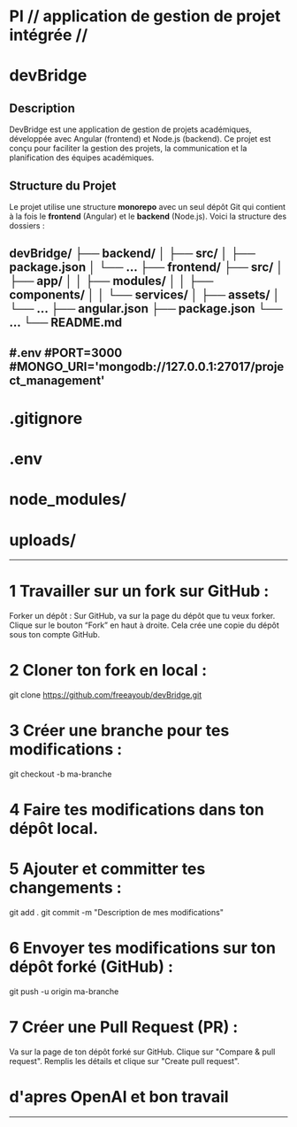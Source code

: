 
# PI // application de gestion de projet intégrée // 
# devBridge

## Description
DevBridge est une application de gestion de projets académiques, développée avec Angular (frontend) et Node.js (backend). Ce projet est conçu pour faciliter la gestion des projets, la communication et la planification des équipes académiques.

## Structure du Projet

Le projet utilise une structure **monorepo** avec un seul dépôt Git qui contient à la fois le **frontend** (Angular) et le **backend** (Node.js). Voici la structure des dossiers :
##### 
devBridge/
├── backend/
│   ├── src/
│   ├── package.json
│   └── ...
├── frontend/
├── src/
│   ├── app/
│   │   ├── modules/
│   │   ├── components/
│   │   └── services/
│   ├── assets/
│   └── ...
├── angular.json
├── package.json
└── ...
└── README.md 
------------------------------------------------------------------------
#.env
#PORT=3000
#MONGO_URI='mongodb://127.0.0.1:27017/project_management'
----------------------------------------------------------
# .gitignore
# .env
# node_modules/
# uploads/
-------------------------------------------------------
# 1 Travailler sur un fork sur GitHub :
Forker un dépôt :
Sur GitHub, va sur la page du dépôt que tu veux forker.
Clique sur le bouton “Fork” en haut à droite.
Cela crée une copie du dépôt sous ton compte GitHub.
# 2 Cloner ton fork en local :
git clone https://github.com/freeayoub/devBridge.git
# 3 Créer une branche pour tes modifications :
git checkout -b ma-branche
# 4 Faire tes modifications dans ton dépôt local.
# 5 Ajouter et committer tes changements :
git add .
git commit -m "Description de mes modifications"
# 6 Envoyer tes modifications sur ton dépôt forké (GitHub) :
git push -u origin ma-branche
# 7 Créer une Pull Request (PR) :
Va sur la page de ton dépôt forké sur GitHub.
Clique sur "Compare & pull request".
Remplis les détails et clique sur "Create pull request".
# d'apres OpenAI et bon travail
---------------------------------------------------
